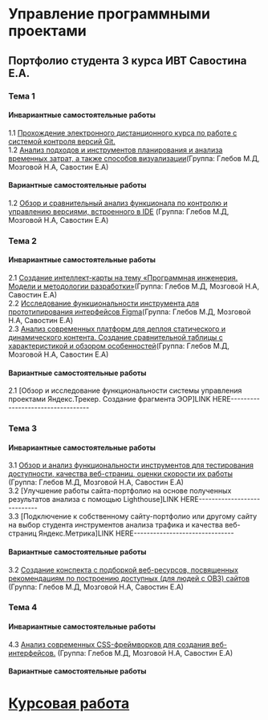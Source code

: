 # Управление программными проектами
## Портфолио студента 3 курса ИВТ Савостина Е.А.

### Тема 1
#### Инвариантные самостоятельные работы
1.1 [Прохождение электронного дистанционного курса по работе с системой контроля версий Git.](https://github.com/DanceDaemon/YPP/blob/main/%D0%98%D0%A1%D0%A01.1.png)
<br>
1.2 [Анализ подходов и инструментов планирования и анализа временных затрат, а также способов визуализации](https://github.com/DanceDaemon/YPP/blob/main/ISR_1_2.pdf)(Группа: Глебов М.Д, Мозговой Н.А, Савостин Е.А)

#### Вариантные самостоятельные работы
1.2 [Обзор и сравнительный анализ функционала по контролю и управлению версиями, встроенного в IDE](https://github.com/DanceDaemon/YPP/blob/main/%D0%92%D0%A1%D0%A0%201.2.pdf) (Группа: Глебов М.Д, Мозговой Н.А, Савостин Е.А)

### Тема 2
#### Инвариантные самостоятельные работы
2.1 [	Создание интеллект-карты на тему «Программная инженерия. Модели и методологии разработки»](https://www.mindmeister.com/ru/2147346906?t=AQdL2r26hj)(Группа: Глебов М.Д, Мозговой Н.А, Савостин Е.А)
<br>
2.2 [Исследование функциональности инструмента для прототипирования интерфейсов Figma](https://github.com/DanceDaemon/YPP/blob/main/ISR_2_2_Glebov_Savostin_Mozgovoy_UPP.pdf)(Группа: Глебов М.Д, Мозговой Н.А, Савостин Е.А)
<br>
2.3 [Анализ современных платформ для деплоя статического и динамического контента. Создание сравнительной таблицы с характеристикой и обзором особенностей](https://github.com/DanceDaemon/YPP/blob/main/ISR_2_3.pdf)(Группа: Глебов М.Д, Мозговой Н.А, Савостин Е.А)
#### Вариантные самостоятельные работы
2.1 [Обзор и исследование функциональности системы управления проектами Яндекс.Трекер. Создание фрагмента ЭОР]LINK HERE----------------------------------
### Тема 3
#### Инвариантные самостоятельные работы
3.1 [Обзор и анализ функциональности инструментов для тестирования доступности, качества веб-страниц, оценки скорости их работы](https://github.com/DanceDaemon/YPP/blob/main/%D0%98%D0%A1%D0%A0%203.1.pdf) (Группа: Глебов М.Д, Мозговой Н.А, Савостин Е.А)
<br>
3.2 [Улучшение работы сайта-портфолио на основе полученных результатов анализа с помощью Lighthouse]LINK HERE----------------------------
<br>
3.3 [Подключение к собственному сайту-портфолио или другому сайту на выбор студента инструментов анализа трафика и качества веб-страниц Яндекс.Метрика]LINK HERE-------------------------------
#### Вариантные самостоятельные работы
3.2 [Создание конспекта с подборкой веб-ресурсов, посвященных рекомендациям по построению доступных (для людей с ОВЗ) сайтов
](https://github.com/DanceDaemon/YPP/blob/main/%D0%92%D0%A1%D0%A0%203.2.pdf) (Группа: Глебов М.Д, Мозговой Н.А, Савостин Е.А)
### Тема 4
#### Инвариантные самостоятельные работы
4.3 [Анализ современных CSS-фреймворков для создания веб-интерфейсов.](https://github.com/DanceDaemon/YPP/blob/main/ISR_4_3.pdf) (Группа: Глебов М.Д, Мозговой Н.А, Савостин Е.А)
#### Вариантные самостоятельные работы

# [Курсовая работа](https://docs.google.com/document/d/1866VAV_QZkA5xVBinRZrfyKGWcywaYGD/edit?usp=sharing&ouid=102927212264898030927&rtpof=true&sd=true)

